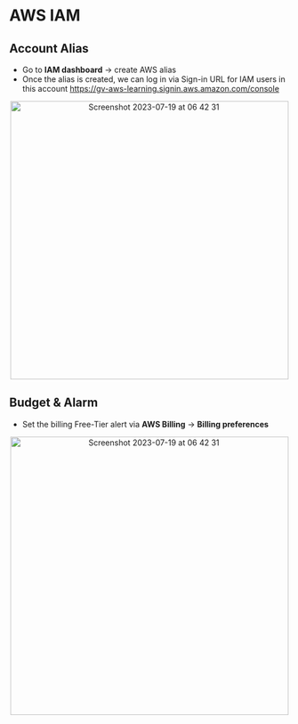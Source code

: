 # AWS IAM
## Account Alias
- Go to **IAM dashboard** &rarr; create AWS alias
- Once the alias is created, we can log in via Sign-in URL for IAM users in this account https://gv-aws-learning.signin.aws.amazon.com/console
<p align="center"><img width="500" alt="Screenshot 2023-07-19 at 06 42 31" src="https://github.com/CodexploreRepo/aws/assets/64508435/694b8629-5f85-4ed6-bc84-e291c7b10c05"></p>

## Budget & Alarm
- Set the billing Free-Tier alert via **AWS Billing** &rarr; **Billing preferences**
<p align="center"><img width="500" alt="Screenshot 2023-07-19 at 06 42 31" src="https://github.com/CodexploreRepo/aws/assets/64508435/eb783fc8-0e55-48fb-8e35-bae9ea788f10"></p>

